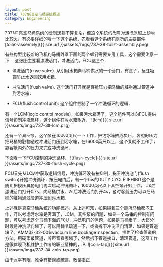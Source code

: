 ```yaml
---
layout: post
title: 737NG真空马桶系统概述
category: Engineering
---
```




737NG真空马桶系统的控制逻辑不算复杂，但这个系统的故障对运行旅服上影响比较大，有必要详细的看一下这个系统．先看看这个系统在厕所的主要部件
![toilet-assembly]({{ site.url }}/assets/imgs/737-38-toilet-assembly.png)

有些构型比较新的飞机的马桶外罩下面的两个螺钉需要专用工具，这个需要注意一下.　这张图主要看漂洗活门，冲洗活门，FCU这三个．

* 漂洗活门(rinse valve). 从引用水箱向马桶供水的一个活门，有滤子，反虹吸管防止水返回饮用水箱．

* 冲洗活门(flush valve). 这个活门打开就是客舱压力把马桶的脏物通过管道冲到污水箱．

* FCU(flush control unit). 这个组件控制了一个冲洗循环的逻辑．

有一个LCM(logic control module)，如果污水箱满了，这个组件可以向FCU提供信号抑制冲洗循环，这个组件在污水箱附近．
![lcm]({{ site.url }}/assets/imgs/737-38-lcm.png)

还有一个真空泵，这个泵在16000英尺一下工作，把污水箱抽成负压，客舱的压力把马桶的脏物通过冲洗活门压到污水箱，在16000英尺以上，这个泵就不工作了，靠客舱内外的压力来完成冲洗循环．

下面看一下FCU控制的冲洗循环．
![flush-cycle]({{ site.url }}/assets/imgs/737-38-flush-cycle.png)

FCU首先从LCM中获取逻辑信号，冲洗循环没有被抑制，按压冲洗电门(flush switch)开始冲洗循环．按压电门后，有一个15s的DUTY CYCLE INHIBIT这个是防止把按压其他电门再次启动冲洗循环，16000英尺以下真空泵开始工作，１s后漂洗活门打开0.7s，向马桶供水，2s后冲洗活门打开4s，这时客舱压力可以把马桶的脏物通过管道冲压到污水箱．

上述就是真空马桶系统的功能概述，从上述可知，如果碰到三个厕所马桶都不工作，可以考虑污水箱是否满了，LCM，真空泵的问题．如果一个马桶的控制有问题，可以考虑这个马桶下面的FCU，冲洗电门的问题．如果是马桶堵了，大部分时候是冲洗活门堵了，可以用棘爪疏通一下，或者拆下冲洗活门清理．如果是管道堵了，AMM38-32-00有vaccum line blockage inspection，提供了检查管道的方法，用硬币敲管道，听声音看哪堵了，然后拆下管道接口，清理管道，这项工作是很体现飞机维护工作者的职业精神的，:P.
![coin-tap]({{ site.url }}/assets/imgs/737-38-coin-tap.png)

由于水平有限，难免有错误或疏漏，敬请指正．
